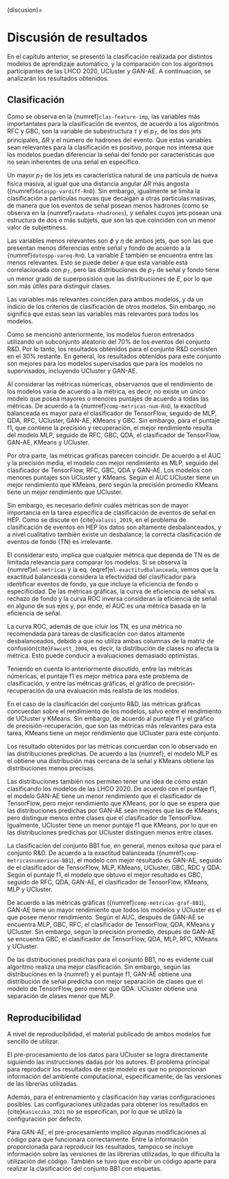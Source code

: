 (discusion)=
# Discusión de resultados

En el capítulo anterior, se presentó la clasificación realizada por distintos modelos de aprendizaje automático, y la comparación con los algoritmos participantes de las LHCO 2020, UCluster y GAN-AE. A continuación, se analizarán los resultados obtenidos.

## Clasificación
Como se observa en la {numref}`clas-feature-imp`, las variables más importantates para la clasificación de eventos, de acuerdo a los algoritmos RFC y GBC, son la variable de subestructura $\tau$ y el $p_T$, de los dos jets principales, $\Delta R$ y el número de hadrones del evento. Que estas variables sean relevantes para la clasificación es positivo, porque nos interesa que los modelos puedan diferenciar la señal del fondo por características que no sean inherentes de una señal en específico. 

Un mayor $p_T$ de los jets es característica natural de una partícula de nueva física masiva, al igual que una distancia angular $\Delta R$ más angosta ({numref}`datospp-vardiff-RnD`). Sin embargo, igualmente se limita la clasificación a partículas nuevas que decaigan a otras partículas masivas, de manera que los eventos de señal posean menos hadrones (como se observa en la {numref}`rawdata-nhadrones`), y señales cuyos jets posean una estructura de dos o más subjets, que son las que coinciden con un menor valor de subjettiness. 

Las variables menos relevantes son $\phi$ y $\eta$ de ambos jets, que son las que presentan menos diferencias entre señal y fondo de acuerdo a la {numref}`datospp-vareq-RnD`. La variable $E$ también se encuentra entre las menos relevantes. Esto se puede deber a que esta variable está correlacionada con $p_T$, pero las distribuciones de $p_T$ de señal y fondo tiene un menor grado de superposisión que las distribuciones de $E$, por lo que son más útiles para distinguir clases.

Las variables más relevantes coinciden para ambos modelos, y da un indicio de los criterios de clasificación de otros modelos. Sin embargo, no significa que estas sean las variables más relevantes para todos los modelos.

Como se mencionó anteriormente, los modelos fueron entrenados utilizando un subconjunto aleatorio del 70% de los eventos del conjunto R&D. Por lo tanto, los resultados obtenidos para el conjunto R&D consisten en el 30% restante. En general, los resultados obtenidos para este conjunto son mejores para los modelos supervisados que para los modelos no supervisados, incluyendo UCluster y GAN-AE.

Al considerar las métricas númericas, observamos que el rendimiento de los modelos varía de acuerdo a la métrica, es decir, no existe un único modelo que posea mayores o menores puntajes de acuerdo a todas las métricas. De acuerdo a la {numref}`comp-metricas-num-RnD`, la exactitud balanceada es mayor para el clasificador de TensorFlow, seguido de MLP, QDA, RFC, UCluster, GAN-AE, KMeans y GBC. Sin embargo, para el puntaje f1, que contiene la precisión y recuperación, el mejor rendimiento resulta del modelo MLP, seguido de RFC, GBC, QDA, el clasificador de TensorFlow, GAN-AE, KMeans y UCluster.

Por otra parte, las métricas gráficas parecen coincidir. De acuerdo a el AUC y la precisión media, el modelo con mejor rendimiento es MLP, seguido del clasificador de TensorFlow, RFC, GBC, QDA y GAN-AE. Los modelos con menores puntajes son UCluster y KMeans. Según el AUC UCluster tiene un mejor rendimiento que KMeans, pero según la precisión promedio KMeans tiene un mejor rendimiento que UCluster.

Sin embargo, es necesario definir cuáles métricas son de mayor importancia en la tarea específica de clasificación de eventos de señal en HEP. Como se discute en {cite}`valassi_2019`, en el problema de clasificación de eventos en HEP los datos son altamente desbalanceados, y a nivel cualitativo también existe un desbalance; la correcta clasificación de eventos de fondo (TN) es irrelevante.  

El considerar esto, implica que cualquier métrica que dependa de TN es de limitada relevancia para comparar los modelos. Si se observa la {numref}`ml-metricas` y la eq. {eqref}`ml-exactitudbalanceada`, vemos que la exactitud balanceada considera la efectividad del clasificador para identificar eventos de fondo, ya que incluye la eficiencia de fondo o especificidad. De las métricas gráficas, la curva de eficiencia de señal vs. rechazo de fondo y la curva ROC inversa consideran la eficiencia de señal en alguno de sus ejes y, por ende, el AUC es una métrica basada en la eficiencia de señal.

La curva ROC, además de que icluir los TN, es una métrica no recomendada para tareas de clasificación con datos altamente desbalanceados, debido a que no utiliza ambas columnas de la matriz de confusión{cite}`Fawcett_2004`, es decir, la distribución de clases no afecta la métrica. Esto puede conducir a evaluaciones demasiado optimistas.

Teniendo en cuenta lo anteriormente discutido, entre las métricas númericas, el puntaje f1 es mejor métrica para este problema de clasificación, y entre las métricas gráficas, el gráfico de precisión-recuperación da una evaluación más realista de los modelos. 

En el caso de la clasificación del conjunto R&D, las métricas gráficas concuerdan sobre el rendimiento de los modelos, salvo entre el rendimiento de UCluster y KMeans. Sin embargo, de acuerdo al puntaje f1 y el gráfico de precisión-recuperación, que son las métricas más relevantes para esta tarea, KMeans tiene un mejor rendimiento que UCluster para este conjunto.

Los resultado obtenidos por las métricas concuerdan con lo observado en las distribuciones predichas. De acuerdo a las {numref}, el modelo MLP es el obtiene una distribución más cercana de la señal y KMeans obtiene las distribuciones menos precisas. 

Las distribuciones también nos permiten tener una idea de cómo están clasificando los modelos de las LHCO 2020. De acuerdo con el puntaje f1, el modelo GAN-AE tiene un menor rendimiento que el clasificador de TensorFlow, pero mejor rendimiento que KMeans, por lo que se espera que las distribuciones predichas por GAN-AE sean mejores que las de KMeans, pero distingue menos entre clases que el clasificador de TensorFlow. Igualmente, UCluster tiene un menor puntaje f1 que KMeans, por lo que en las distribuciones predichas por UCluster distinguen menos entre clases.

La clasificación del conjunto BB1 fue, en general, menos exitosa que para el conjunto R&D. De acuerdo a la exactitud balanceada ({numref}`comp-metricasnumericas-BB1`), el modelo con mejor resultado es GAN-AE, seguido de el clasificador de TensorFlow, MLP, KMeans, UCluster, GBC, RDC y QDA. Según el puntaje f1, el modelo que obtuvo el mejor resultado es GBC, seguido de RFC, QDA, GAN-AE, el clasificador de TensorFlow, KMeans, MLP y UCluster. 

De acuerdo a las métricas gráficas ({numref}`comp-metricas-graf-BB1`), GAN-AE tiene un mayor rendimiento que todos los modelos y UCluster es el que posee menor rendimiento. Según el AUC, después de GAN-AE se encuentra MLP, GBC, RFC, el clasificador de TensorFlow, QDA, KMeans y UCluster. Sin embargo, según la precisión promedio, después de GAN-AE se encuentra GBC, el clasificador de TensorFlow, QDA, MLP, RFC, KMeans y UCluster.

De las distribuciones predichas para el conjunto BB1, no es evidente cuál algoritmo realiza una mejor clasificación. Sin embargo, según las distribuciones en la {numref} y el puntaje f1, GAN-AE obtiene una distribución de señal predicha con mejor separación de clases que el modelo de TensorFlow, pero menor que QDA. UCluster obtiene una separación de clases menor que MLP.

## Reproducibilidad
A nivel de reproducibilidad, el material publicado de ambos modelos fue sencillo de utilizar. 

El pre-procesamiento de los datos para UCluster se logra directamente siguiendo las instrucciones dadas por los autores. El problema principal para reproducir los resultados de este modelo es que no proporcionan información del ambiente computacional, específicamente, de las versiones de las librerías utilizadas.

Además, para el entrenamiento y clasificación hay varias configuraciones posibles. Las configuraciones utilizadas para obtener los resultados en {cite}`Kasieczka_2021` no se especifican, por lo que se utilizó la configuración por defecto.

Para GAN-AE, el pre-procesamiento implicó algunas modificaciones al código para que funcionara correctamente. Entre la información proporcionada para reproducir los resultados, tampoco se incluye información sobre las versiones de las librerías utilizadas, lo que dificulta la utilización del código. También se tuvo que escribir un código aparte para realizar la clasificación del conjunto BB1 con etiquetas.